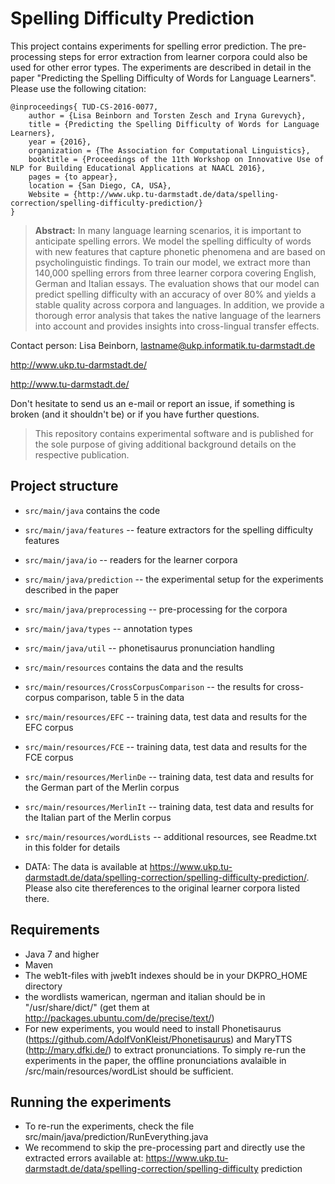 # Spelling Difficulty Prediction

This project contains experiments for spelling error prediction. The pre-processing steps for error extraction from learner corpora could also be used for other error types. 
The experiments are described in detail in the paper "Predicting the Spelling Difficulty of Words for Language Learners". Please use the following citation:

```
@inproceedings{	TUD-CS-2016-0077,
	author = {Lisa Beinborn and Torsten Zesch and Iryna Gurevych},
	title = {Predicting the Spelling Difficulty of Words for Language Learners},
	year = {2016},
	organization = {The Association for Computational Linguistics},
	booktitle = {Proceedings of the 11th Workshop on Innovative Use of NLP for Building Educational Applications at NAACL 2016},
	pages = {to appear},
	location = {San Diego, CA, USA},
	Website = {http://www.ukp.tu-darmstadt.de/data/spelling-correction/spelling-difficulty-prediction/}
}
```

> **Abstract:** In many language learning scenarios, it is important to anticipate spelling errors. We model the spelling difficulty of words with new features that capture phonetic phenomena and are based on psycholinguistic findings. To train our model, we extract more than 140,000 spelling errors from three learner corpora covering English, German and Italian essays. The evaluation shows that our model can predict spelling difficulty with an accuracy of over 80% and yields a stable quality across corpora and languages. In addition, we provide a thorough error analysis that takes the native language of the learners into account and provides insights into cross-lingual transfer effects.


Contact person: Lisa Beinborn, lastname@ukp.informatik.tu-darmstadt.de

http://www.ukp.tu-darmstadt.de/

http://www.tu-darmstadt.de/


Don't hesitate to send us an e-mail or report an issue, if something is broken (and it shouldn't be) or if you have further questions.

> This repository contains experimental software and is published for the sole purpose of giving additional background details on the respective publication. 

## Project structure
* `src/main/java` contains the code
* `src/main/java/features` -- feature extractors for the spelling difficulty features
* `src/main/java/io` -- readers for the learner corpora
* `src/main/java/prediction` -- the experimental setup for the experiments described in the paper
* `src/main/java/preprocessing` -- pre-processing for the corpora
* `src/main/java/types` -- annotation types
* `src/main/java/util` -- phonetisaurus pronunciation handling

* `src/main/resources` contains the data and the results
* `src/main/resources/CrossCorpusComparison` -- the results for cross-corpus comparison, table 5 in the data
* `src/main/resources/EFC` -- training data, test data and results for the EFC corpus
* `src/main/resources/FCE` -- training data, test data and results for the FCE corpus
* `src/main/resources/MerlinDe` -- training data, test data and results for the German part of the Merlin corpus
* `src/main/resources/MerlinIt` -- training data, test data and results for the Italian part of the Merlin corpus
* `src/main/resources/wordLists` -- additional resources, see Readme.txt in this folder for details

* DATA: The data is available at https://www.ukp.tu-darmstadt.de/data/spelling-correction/spelling-difficulty-prediction/. Please also cite thereferences to the original learner corpora listed there.  
## Requirements
* Java 7 and higher
* Maven
* The web1t-files with jweb1t indexes should be in your DKPRO_HOME directory 
* the wordlists wamerican, ngerman and italian should be in "/usr/share/dict/" (get them at http://packages.ubuntu.com/de/precise/text/)
* For new experiments, you would need to install Phonetisaurus (https://github.com/AdolfVonKleist/Phonetisaurus) and MaryTTS (http://mary.dfki.de/) to extract pronunciations. To simply re-run the experiments in the paper, the offline pronunciations avalaible in /src/main/resources/wordList should be sufficient. 

## Running the experiments
* To re-run the experiments, check the file src/main/java/prediction/RunEverything.java
* We recommend to skip the pre-processing part and directly use the extracted errors available at:  https://www.ukp.tu-darmstadt.de/data/spelling-correction/spelling-difficulty prediction



